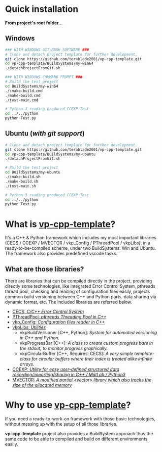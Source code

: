 # Quick **installation**

**From project's root folder...**

## Windows
```bash
### WITH WINDOWS GIT-BASH SOFTWARE ###
# Clone and detach project template for further development.
git clone https://github.com/terablade2001/vp-cpp-template.git
cd vp-cpp-template/BuildSystems/my-win64
./detachProjectFromGit.sh

### WITH WINDOWS COMMAND PROMPT ###
# Build the test project
cd BuildSystems/my-win64
./cmake-build.cmd
./make-build.cmd
./test-main.cmd

# Python 3 reading produced CCEXP Test
cd ../../python
python Test.py
```
## Ubuntu (*with git support*)
```bash
# Clone and detach project template for further development.
git clone https://github.com/terablade2001/vp-cpp-template.git
cd vp-cpp-template/BuildSystems/my-ubuntu
./detachProjectFromGit.sh

# Build the test project
cd BuildSystems/my-ubuntu
./cmake-build.sh
./make-build.sh
./test-main.sh

# Python 3 reading produced CCEXP Test
cd ../../python
python Test.py
```

# **What** is <u>vp-cpp-template</u>?

It's a C++ & Python framework which includes my most important libraries (CECS / CCEXP / 
MVECTOR / vkp_Config / PThreadPool / vkpLibs), in a ready-to-be-compiled scheme, under two BuildSystems: Win and Ubuntu. The framework also provides predefined vscode tasks.

## What are those libraries?

There are libraries that can be compiled directly in the project, providing directly some technologies, like integrated Error Control System, pthreads thread pool, checking and reading of configuration files easily, projects common build versioning between C++ and Python parts, data sharing via dynamic format, etc. The included libraries are referred below. 

* [CECS: *C/C++ Error Control System*](https://github.com/terablade2001/CECS)
* [PThreadPool: *pthreads Threading Pool in C++*](https://github.com/terablade2001/PThreadPool)
* [vkp_Config: *Configuration files reader in C++*](https://github.com/terablade2001/vkp_Config)
* [vkpLibs: *Utilities*](https://github.com/terablade2001/vkpLibs)
  * vkpBuildVersioner [C++, Python]: *System for automated versioning in C++ and Python.*
  * vkpProgressBar [C++]: *A class to create custom progress bars in the stdout, to monitor progress graphically.*
  * vkpCircularBuffer [C++, Requires: CECS]: *A very simple template-class for circular buffers where their index is treated alike infinite arrays.*
* [CCEXP: *Utility for easy user-defined structured data recording/importing/sharing in C++ / MatLab / Python3*](https://github.com/terablade2001/CCEXP)
* [MVECTOR: *A modified partial \<vector\> library which also tracks the size of the allocated memory*](https://github.com/terablade2001/MVECTOR) 

# **Why** to use <u>vp-cpp-template</u>?

If you need a ready-to-work-on framework with those basic technologies, without messing up with the setup of all those libraries.

**vp-cpp-template** project also provides a BuildSystem approach thus the same code to be able to compiled and build on different environments easily.

